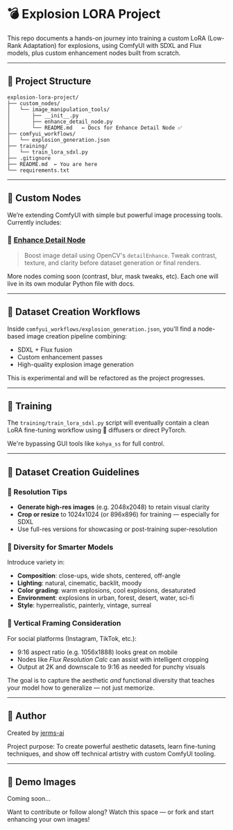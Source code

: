 # 💣 Explosion LORA Project

This repo documents a hands-on journey into training a custom LoRA (Low-Rank Adaptation) for explosions, using ComfyUI with SDXL and Flux models, plus custom enhancement nodes built from scratch.

---

## 🚀 Project Structure

```
explosion-lora-project/
├── custom_nodes/
│   └── image_manipulation_tools/
│       ├── __init__.py
│       ├── enhance_detail_node.py
│       └── README.md   ← Docs for Enhance Detail Node ✅
├── comfyui_workflows/
│   └── explosion_generation.json
├── training/
│   └── train_lora_sdxl.py
├── .gitignore
├── README.md  ← You are here
└── requirements.txt
```

---

## 🧠 Custom Nodes

We’re extending ComfyUI with simple but powerful image processing tools. Currently includes:

### 🔹 [Enhance Detail Node](custom_nodes/image_manipulation_tools/README.md)
> Boost image detail using OpenCV's `detailEnhance`. Tweak contrast, texture, and clarity before dataset generation or final renders.

More nodes coming soon (contrast, blur, mask tweaks, etc). Each one will live in its own modular Python file with docs.

---

## 🧪 Dataset Creation Workflows

Inside `comfyui_workflows/explosion_generation.json`, you'll find a node-based image creation pipeline combining:
- SDXL + Flux fusion
- Custom enhancement passes
- High-quality explosion image generation

This is experimental and will be refactored as the project progresses.

---

## 🎯 Training

The `training/train_lora_sdxl.py` script will eventually contain a clean LoRA fine-tuning workflow using 🤗 diffusers or direct PyTorch.

We're bypassing GUI tools like `kohya_ss` for full control.

---

## 🧾 Dataset Creation Guidelines

### 📏 Resolution Tips
- **Generate high-res images** (e.g. 2048x2048) to retain visual clarity
- **Crop or resize** to 1024x1024 (or 896x896) for training — especially for SDXL
- Use full-res versions for showcasing or post-training super-resolution

### 🎨 Diversity for Smarter Models
Introduce variety in:
- **Composition**: close-ups, wide shots, centered, off-angle
- **Lighting**: natural, cinematic, backlit, moody
- **Color grading**: warm explosions, cool explosions, desaturated
- **Environment**: explosions in urban, forest, desert, water, sci-fi
- **Style**: hyperrealistic, painterly, vintage, surreal

### 📱 Vertical Framing Consideration
For social platforms (Instagram, TikTok, etc.):
- 9:16 aspect ratio (e.g. 1056x1888) looks great on mobile
- Nodes like *Flux Resolution Calc* can assist with intelligent cropping
- Output at 2K and downscale to 9:16 as needed for punchy visuals

The goal is to capture the aesthetic *and* functional diversity that teaches your model how to generalize — not just memorize.

---

## 👤 Author
Created by [jerms-ai](https://github.com/jerms-ai)

Project purpose: To create powerful aesthetic datasets, learn fine-tuning techniques, and show off technical artistry with custom ComfyUI tooling.

---

## 📸 Demo Images
Coming soon...

Want to contribute or follow along? Watch this space — or fork and start enhancing your own images!